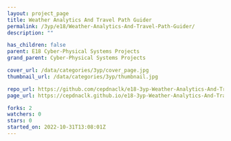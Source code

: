 ```yaml
---
layout: project_page
title: Weather Analytics And Travel Path Guider
permalink: /3yp/e18/Weather-Analytics-And-Travel-Path-Guider/
description: ""

has_children: false
parent: E18 Cyber-Physical Systems Projects
grand_parent: Cyber-Physical Systems Projects

cover_url: /data/categories/3yp/cover_page.jpg
thumbnail_url: /data/categories/3yp/thumbnail.jpg

repo_url: https://github.com/cepdnaclk/e18-3yp-Weather-Analytics-And-Travel-Path-Guider
page_url: https://cepdnaclk.github.io/e18-3yp-Weather-Analytics-And-Travel-Path-Guider

forks: 2
watchers: 0
stars: 0
started_on: 2022-10-31T13:08:01Z
---
```



